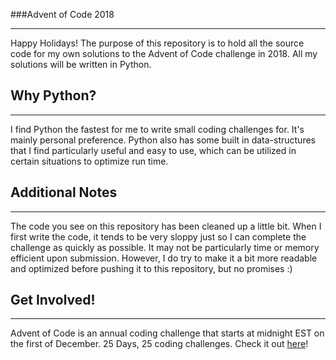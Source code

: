 ###Advent of Code 2018
___
Happy Holidays! The purpose of this repository is to hold all the source code for my own solutions to the Advent of Code challenge in 2018. All my solutions will be written in Python.

## Why Python?
___
I find Python the fastest for me to write small coding challenges for. It's mainly personal preference. Python also has some built in data-structures that I find particularly useful and easy to use, which can be utilized in certain situations to optimize run time.

## Additional Notes
___
The code you see on this repository has been cleaned up a little bit. When I first write the code, it tends to be very sloppy just so I can complete the challenge as quickly as possible. It may not be particularly time or memory efficient upon submission. However, I do try to make it a bit more readable and optimized before pushing it to this repository, but no promises :)

## Get Involved!
___
Advent of Code is an annual coding challenge that starts at midnight EST on the first of December. 25 Days, 25 coding challenges. Check it out [here](https://adventofcode.com)!

